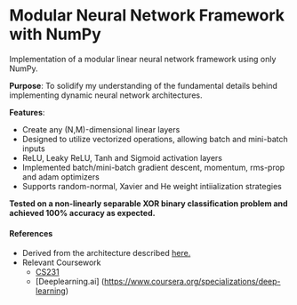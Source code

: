 # Modular Neural Network Framework with NumPy
Implementation of a modular linear neural network framework using only NumPy.

**Purpose**: To solidify my understanding of the fundamental details behind implementing dynamic neural network architectures.

**Features**: 
<ul>
    <li>Create any (N,M)-dimensional linear layers</li>
    <li>Designed to utilize vectorized operations, allowing batch and mini-batch inputs</li>
    <li>ReLU, Leaky ReLU, Tanh and Sigmoid activation layers </li>
    <li>Implemented batch/mini-batch gradient descent, momentum, rms-prop and adam optimizers</li>
    <li>Supports random-normal, Xavier and He weight intiialization strategies </li>
</ul>

**Tested on a non-linearly separable XOR binary classification problem and achieved 100% accuracy as expected.**

#### References
- Derived from the architecture described [here.](https://medium.com/towards-artificial-intelligence/nothing-but-numpy-understanding-creating-neural-networks-with-computational-graphs-from-scratch-6299901091b0)
- Relevant Coursework
  - [CS231](http://cs231n.stanford.edu/)
  - [Deeplearning.ai] (https://www.coursera.org/specializations/deep-learning)
